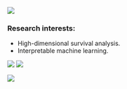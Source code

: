 ![](https://komarev.com/ghpvc/?username=Shahin-Roshani&style=for-the-badge)
### Research interests:

* High-dimensional survival analysis.
* Interpretable machine learning.


![](https://img.shields.io/badge/R-276DC3?style=for-the-badge&logo=r&logoColor=white)
![](https://img.shields.io/badge/RStudio-75AADB?style=for-the-badge&logo=RStudio&logoColor=white)

![](https://github-readme-stats.vercel.app/api/top-langs/?username=Shahin-Roshani)
